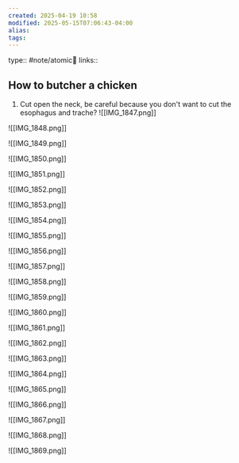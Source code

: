 ```yaml
---
created: 2025-04-19 10:58
modified: 2025-05-15T07:06:43-04:00
alias: 
tags: 
---
```

type:: #note/atomic🌳 
links::

## How to butcher a chicken
1. Cut open the neck, be careful because you don't want to cut the esophagus and trache?
![[IMG_1847.png]]

![[IMG_1848.png]]

![[IMG_1849.png]]

![[IMG_1850.png]]

![[IMG_1851.png]]

![[IMG_1852.png]]

![[IMG_1853.png]]

![[IMG_1854.png]]

![[IMG_1855.png]]

![[IMG_1856.png]]

![[IMG_1857.png]]

![[IMG_1858.png]]

![[IMG_1859.png]]

![[IMG_1860.png]]

![[IMG_1861.png]]

![[IMG_1862.png]]

![[IMG_1863.png]]

![[IMG_1864.png]]

![[IMG_1865.png]]

![[IMG_1866.png]]

![[IMG_1867.png]]

![[IMG_1868.png]]

![[IMG_1869.png]]